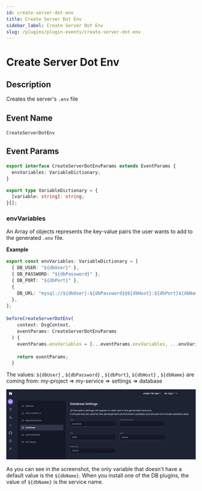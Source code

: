 ```yaml
---
id: create-server-dot-env
title: Create Server Dot Env
sidebar_label: Create Server Dot Env
slug: /plugins/plugin-events/create-server-dot-env
---
```


# Create Server Dot Env

## Description

Creates the server's `.env` file

## Event Name

`CreateServerDotEnv`

## Event Params

```ts
export interface CreateServerDotEnvParams extends EventParams {
  envVariables: VariableDictionary;
}
```

```ts
export type VariableDictionary = {
  [variable: string]: string;
}[];
```

### envVariables

An Array of objects represents the key-value pairs the user wants to add to the generated `.env` file.

**Example**

```ts
export const envVariables: VariableDictionary = [
  { DB_USER: "${dbUser}" },
  { DB_PASSWORD: "${dbPassword}" },
  { DB_PORT: "${dbPort}" },
  {
    DB_URL: "mysql://${dbUser}:${dbPassword}@${dbHost}:${dbPort}${dbName}",
  },
];

beforeCreateServerDotEnv(
    context: DsgContext,
    eventParams: CreateServerDotEnvParams
  ) {
    eventParams.envVariables = [...eventParams.envVariables, ...envVariables];

    return eventParams;
  }
```

The values: `${dbUser}` , `${dbPassword}` , `${dbPort}`, `${dbHost}` , `${dbName}` are coming from:
my-project => my-service => settings => database

![](./assets/dbsettings.png)

As you can see in the screenshot, the only variable that doesn't have a default value is the `${dbName}`.
When you install one of the DB plugins, the value of `${dbName}` is the service name.
